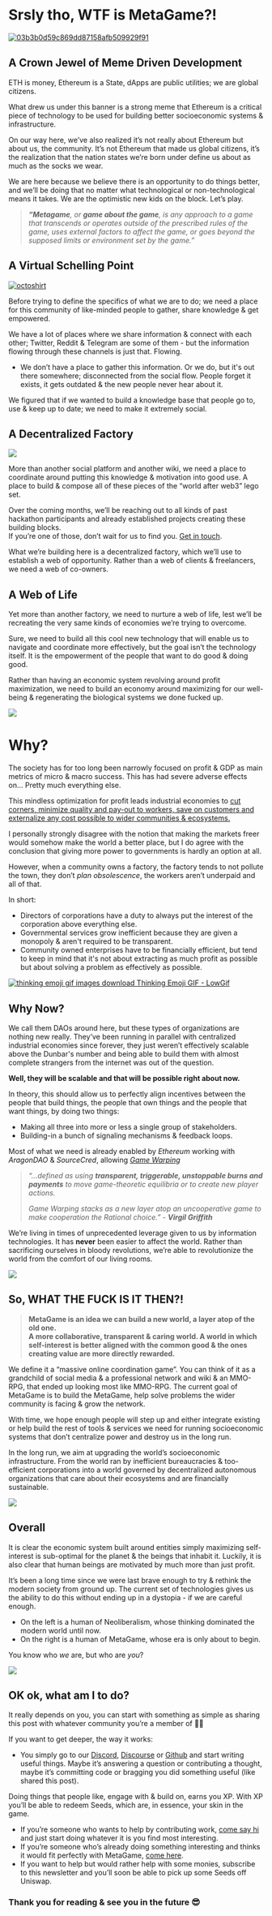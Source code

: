 # Srsly tho, WTF is MetaGame?!

<a href="https://imgbb.com/"><img src="https://i.ibb.co/nf9njHC/03b3b0d59c869dd87158afb509929f91.png" alt="03b3b0d59c869dd87158afb509929f91" border="0"></a>

## A Crown Jewel of Meme Driven Development
ETH is money, Ethereum is a State, dApps are public utilities; we are global citizens.

What drew us under this banner is a strong meme that Ethereum is a critical piece of technology to be used for building better socioeconomic systems & infrastructure.

On our way here, we’ve also realized it’s not really about Ethereum but about us, the community. It’s not Ethereum that made us global citizens, it’s the realization that the nation states we’re born under define us about as much as the socks we wear.

We are here because we believe there is an opportunity to do things better, and we’ll be doing that no matter what technological or non-technological means it takes. We are the optimistic new kids on the block. Let’s play.

> _**“Metagame**, or **game about the game**, is any approach to a game that transcends or operates outside of the prescribed rules of the game, uses external factors to affect the game, or goes beyond the supposed limits or environment set by the game.”_

## A Virtual Schelling Point

<a href="https://ibb.co/JjM29mJ"><img src="https://i.ibb.co/ch7tjkn/octoshirt.png" alt="octoshirt" border="0"></a>

Before trying to define the specifics of what we are to do; we need a place for this community of like-minded people to gather, share knowledge & get empowered.

We have a lot of places where we share information & connect with each other; Twitter, Reddit & Telegram are some of them - but the information flowing through these channels is just that. Flowing.

-   We don’t have a place to gather this information. Or we do, but it's out there somewhere; disconnected from the social flow. People forget it exists, it gets outdated & the new people never hear about it.
    

We figured that if we wanted to build a knowledge base that people go to, use & keep up to date; we need to make it extremely social.

## A Decentralized Factory

[![](https://cdn.substack.com/image/fetch/w_1456,c_limit,f_auto,q_auto:good/https%3A%2F%2Fbucketeer-e05bbc84-baa3-437e-9518-adb32be77984.s3.amazonaws.com%2Fpublic%2Fimages%2Ffb411a1b-b6b3-4473-9020-d1e46c9440cd_796x416.png)](https://cdn.substack.com/image/fetch/c_limit,f_auto,q_auto:good/https%3A%2F%2Fbucketeer-e05bbc84-baa3-437e-9518-adb32be77984.s3.amazonaws.com%2Fpublic%2Fimages%2Ffb411a1b-b6b3-4473-9020-d1e46c9440cd_796x416.png)

More than another social platform and another wiki, we need a place to coordinate around putting this knowledge & motivation into good use. A place to build & compose all of these pieces of the “world after web3” lego set.

Over the coming months, we’ll be reaching out to all kinds of past hackathon participants and already established projects creating these building blocks.  
If you’re one of those, don’t wait for us to find you. [Get in touch](https://discord.gg/UnHwnzY).

What we’re building here is a decentralized factory, which we’ll use to establish a web of opportunity. Rather than a web of clients & freelancers, we need a web of co-owners.

## A Web of Life

Yet more than another factory, we need to nurture a web of life, lest we’ll be recreating the very same kinds of economies we’re trying to overcome.

Sure, we need to build all this cool new technology that will enable us to navigate and coordinate more effectively, but the goal isn’t the technology itself. It is the empowerment of the people that want to do good & doing good.

Rather than having an economic system revolving around profit maximization, we need to build an economy around maximizing for our well-being & regenerating the biological systems we done fucked up.

[![](https://cdn.substack.com/image/fetch/w_1456,c_limit,f_auto,q_auto:good/https%3A%2F%2Fbucketeer-e05bbc84-baa3-437e-9518-adb32be77984.s3.amazonaws.com%2Fpublic%2Fimages%2F579aee41-9083-41da-9cb6-17a4ac8afb27_1315x1196.png)](https://cdn.substack.com/image/fetch/c_limit,f_auto,q_auto:good/https%3A%2F%2Fbucketeer-e05bbc84-baa3-437e-9518-adb32be77984.s3.amazonaws.com%2Fpublic%2Fimages%2F579aee41-9083-41da-9cb6-17a4ac8afb27_1315x1196.png)

# Why?

The society has for too long been narrowly focused on profit & GDP as main metrics of micro & macro success. This has had severe adverse effects on… Pretty much everything else.

This mindless optimization for profit leads industrial economies to [cut corners, minimize quality and pay-out to workers, save on customers and externalize any cost possible to wider communities & ecosystems.](https://slatestarcodex.com/2014/07/30/meditations-on-moloch/)

I personally strongly disagree with the notion that making the markets freer would somehow make the world a better place, but I do agree with the conclusion that giving more power to governments is hardly an option at all.

However, when a community owns a factory, the factory tends to not pollute the town, they don’t _plan obsolescence_, the workers aren’t underpaid and all of that.

In short:

-   Directors of corporations have a duty to always put the interest of the corporation above everything else.
-   Governmental services grow inefficient because they are given a monopoly & aren't required to be transparent.
-   Community owned enterprises have to be financially efficient, but tend to keep in mind that it's not about extracting as much profit as possible but about solving a problem as effectively as possible.
    

[![thinking emoji gif images download Thinking Emoji GIF - LowGif](https://cdn.substack.com/image/fetch/w_1456,c_limit,f_auto,q_auto:good,fl_lossy/https%3A%2F%2Fbucketeer-e05bbc84-baa3-437e-9518-adb32be77984.s3.amazonaws.com%2Fpublic%2Fimages%2F748ab91a-70e1-4697-9a1f-0649f635f24f_468x236.gif)](https://cdn.substack.com/image/fetch/c_limit,f_auto,q_auto:good/https%3A%2F%2Fbucketeer-e05bbc84-baa3-437e-9518-adb32be77984.s3.amazonaws.com%2Fpublic%2Fimages%2F748ab91a-70e1-4697-9a1f-0649f635f24f_468x236.gif)

## Why Now?

We call them DAOs around here, but these types of organizations are nothing new really. They’ve been running in parallel with centralized industrial economies since forever, they just weren’t effectively scalable above the Dunbar's number and being able to build them with almost complete strangers from the internet was out of the question.

**Well, they will be scalable and that will be possible right about now.**

In theory, this should allow us to perfectly align incentives between the people that build things, the people that own things and the people that want things, by doing two things:

-   Making all three into more or less a single group of stakeholders.
-   Building-in a bunch of signaling mechanisms & feedback loops.
    

Most of what we need is already enabled by _Ethereum_ working with _AragonDAO_ & _SourceCred_, allowing _[Game Warping](https://medium.com/@virgilgr/ethereum-is-game-changing-technology-literally-d67e01a01cf8)_

> _“…defined as using **transparent, triggerable, unstoppable burns and payments** to move game-theoretic equilibria or to create new player actions._
> 
> _Game Warping stacks as a new layer atop an uncooperative game to make cooperation the Rational choice.” - **Virgil Griffith**_

We’re living in times of unprecedented leverage given to us by information technologies. It has **never** been easier to affect the world. Rather than sacrificing ourselves in bloody revolutions, we’re able to revolutionize the world from the comfort of our living rooms.

[![](https://cdn.substack.com/image/fetch/w_1456,c_limit,f_auto,q_auto:good/https%3A%2F%2Fbucketeer-e05bbc84-baa3-437e-9518-adb32be77984.s3.amazonaws.com%2Fpublic%2Fimages%2F2c7366c0-cdce-434a-97bd-34e17241aa6d_587x515.png)](https://cdn.substack.com/image/fetch/c_limit,f_auto,q_auto:good/https%3A%2F%2Fbucketeer-e05bbc84-baa3-437e-9518-adb32be77984.s3.amazonaws.com%2Fpublic%2Fimages%2F2c7366c0-cdce-434a-97bd-34e17241aa6d_587x515.png)

## So, WHAT THE FUCK IS IT THEN?!

> **MetaGame is an idea we can build a new world, a layer atop of the old one.  
> A more collaborative, transparent & caring world. A world in which self-interest is better aligned with the common good & the ones creating value are more directly rewarded.**

We define it a “massive online coordination game”. You can think of it as a grandchild of social media & a professional network and wiki & an MMO-RPG, that ended up looking most like MMO-RPG. The current goal of MetaGame is to build the MetaGame, help solve problems the wider community is facing & grow the network.

With time, we hope enough people will step up and either integrate existing or help build the rest of tools & services we need for running socioeconomic systems that don’t centralize power and destroy us in the long run.

In the long run, we aim at upgrading the world’s socioeconomic infrastructure. From the world ran by inefficient bureaucracies & too-efficient corporations into a world governed by decentralized autonomous organizations that care about their ecosystems and are financially sustainable.

[![](https://cdn.substack.com/image/fetch/w_1456,c_limit,f_auto,q_auto:good/https%3A%2F%2Fbucketeer-e05bbc84-baa3-437e-9518-adb32be77984.s3.amazonaws.com%2Fpublic%2Fimages%2Fce458e96-8337-443d-8a3e-874c63fef86b_1200x630.png)](https://cdn.substack.com/image/fetch/c_limit,f_auto,q_auto:good/https%3A%2F%2Fbucketeer-e05bbc84-baa3-437e-9518-adb32be77984.s3.amazonaws.com%2Fpublic%2Fimages%2Fce458e96-8337-443d-8a3e-874c63fef86b_1200x630.png)

## Overall

It is clear the economic system built around entities simply maximizing self-interest is sub-optimal for the planet & the beings that inhabit it. Luckily, it is also clear that human beings are motivated by much more than just profit.

It’s been a long time since we were last brave enough to try & rethink the modern society from ground up. The current set of technologies gives us the ability to do this without ending up in a dystopia - if we are careful enough.

-   On the left is a human of Neoliberalism, whose thinking dominated the modern world until now.
-   On the right is a human of MetaGame, whose era is only about to begin.
    

You know who _we_ are, but who are _you_?

[![](https://cdn.substack.com/image/fetch/w_1456,c_limit,f_auto,q_auto:good/https%3A%2F%2Fbucketeer-e05bbc84-baa3-437e-9518-adb32be77984.s3.amazonaws.com%2Fpublic%2Fimages%2F0fbc4fff-d05a-406d-897e-84d308039adc_1272x715.png)](https://cdn.substack.com/image/fetch/c_limit,f_auto,q_auto:good/https%3A%2F%2Fbucketeer-e05bbc84-baa3-437e-9518-adb32be77984.s3.amazonaws.com%2Fpublic%2Fimages%2F0fbc4fff-d05a-406d-897e-84d308039adc_1272x715.png)

## OK ok, what am I to do?

It really depends on you, you can start with something as simple as sharing this post with whatever community you’re a member of 🤷‍♂️

If you want to get deeper, the way it works:

-   You simply go to our [Discord](https://discord.gg/Hf54gd8), [Discourse](http://forum.metagame.wtf/) or [Github](https://github.com/MetaFam/) and start writing useful things. Maybe it’s answering a question or contributing a thought, maybe it’s committing code or bragging you did something useful (like shared this post).
    

Doing things that people like, engage with & build on, earns you XP. With XP you’ll be able to redeem Seeds, which are, in essence, your skin in the game.

-   If you’re someone who wants to help by contributing work, [come say hi](https://discord.gg/Hf54gd8) and just start doing whatever it is you find most interesting.
-   If you’re someone who’s already doing something interesting and thinks it would fit perfectly with MetaGame, [come here](https://forum.metagame.wtf/t/guilds-we-should-onboard-alliances-we-should-make-projects-we-should-integrate/143).
-   If you want to help but would rather help with some monies, subscribe to this newsletter and you’ll soon be able to pick up some Seeds off Uniswap.

### Thank you for reading & see you in the future 😎
